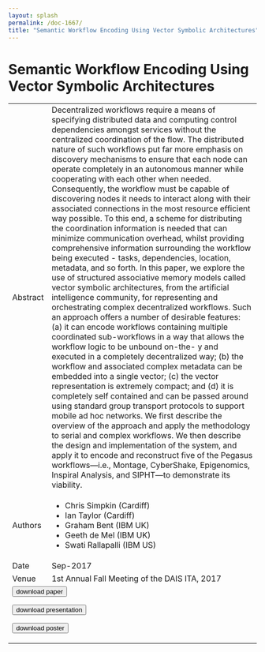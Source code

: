 ```yaml
---
layout: splash
permalink: /doc-1667/
title: "Semantic Workflow Encoding Using Vector Symbolic Architectures"
---
```


# Semantic Workflow Encoding Using Vector Symbolic Architectures

<table>
    <tbody>
    <tr>
        <td>Abstract</td>
        <td>Decentralized workflows require a means of specifying distributed data and computing control dependencies amongst services without the centralized coordination of the flow. The distributed nature of such workflows put far more emphasis on discovery mechanisms to ensure that each node can operate completely in an autonomous manner while cooperating with each other when needed. Consequently, the workflow must be capable of discovering nodes it needs to interact along with their associated connections in the most resource efficient way possible. To this end, a scheme for distributing the coordination information is needed that can minimize communication overhead, whilst providing comprehensive information surrounding the workflow being executed - tasks, dependencies, location, metadata, and so forth. In this paper, we explore the use of structured associative memory models called vector symbolic architectures, from the artificial intelligence community, for representing and orchestrating complex decentralized workflows. Such an approach offers a number of desirable features: (a) it can encode workflows containing multiple coordinated sub-workflows in a way that allows the workflow logic to be unbound on-the- y and executed in a completely decentralized way; (b) the workflow and associated complex metadata can be embedded into a single vector; (c) the vector representation is extremely compact; and (d) it is completely self contained and can be passed around using standard group transport protocols to support mobile ad hoc networks. We first describe the overview of the approach and apply the methodology to serial and complex workflows. We then describe the design and implementation of the system, and apply it to encode and reconstruct five of the Pegasus workflows—i.e., Montage, CyberShake, Epigenomics, Inspiral Analysis, and SIPHT—to demonstrate its viability.</td>
    </tr>
    <tr>
        <td>Authors</td>
        <td>
            <ul>
                <li>Chris Simpkin (Cardiff)</li>
                <li>Ian Taylor (Cardiff)</li>
                <li>Graham Bent (IBM UK)</li>
                <li>Geeth de Mel (IBM UK)</li>
                <li>Swati Rallapalli (IBM US)</li>
            </ul>
        </td>
    </tr>
    <tr>
        <td>Date</td>
        <td>Sep-2017</td>
    </tr>
    <tr>
        <td>Venue</td>
        <td>1st Annual Fall Meeting of the DAIS ITA, 2017</td>
    </tr>
        <tr>
            <td colspan="2">
                <form method="get" action="https://dais-ita.org/sites/default/files/L_006-paper.pdf">
                    <button type="submit">download paper</button>
                </form>
                <form method="get" action="https://dais-ita.org/sites/default/files/L_006-slides.pdf">
                    <button type="submit">download presentation</button>
                </form>
                <form method="get" action="https://dais-ita.org/sites/default/files/L_006-poster.pdf">
                    <button type="submit">download poster</button>
                </form>
            </td>
        </tr>
    </tbody>
</table>
